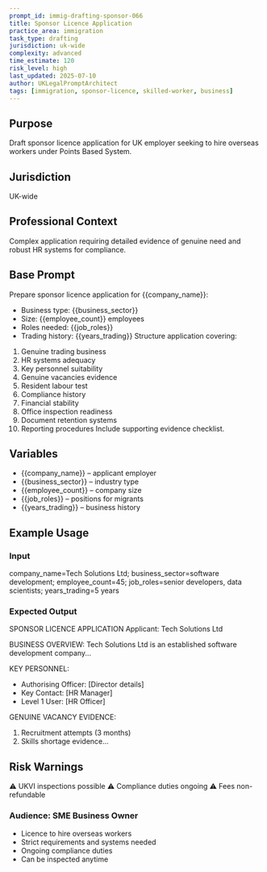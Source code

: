 ```yaml
---
prompt_id: immig-drafting-sponsor-066
title: Sponsor Licence Application
practice_area: immigration
task_type: drafting
jurisdiction: uk-wide
complexity: advanced
time_estimate: 120
risk_level: high
last_updated: 2025-07-10
author: UKLegalPromptArchitect
tags: [immigration, sponsor-licence, skilled-worker, business]
---
```


## Purpose
Draft sponsor licence application for UK employer seeking to hire overseas workers under Points Based System.

## Jurisdiction
UK-wide

## Professional Context
Complex application requiring detailed evidence of genuine need and robust HR systems for compliance.

## Base Prompt
Prepare sponsor licence application for {{company_name}}:
- Business type: {{business_sector}}
- Size: {{employee_count}} employees
- Roles needed: {{job_roles}}
- Trading history: {{years_trading}}
Structure application covering:
1. Genuine trading business
2. HR systems adequacy
3. Key personnel suitability
4. Genuine vacancies evidence
5. Resident labour test
6. Compliance history
7. Financial stability
8. Office inspection readiness
9. Document retention systems
10. Reporting procedures
Include supporting evidence checklist.

## Variables
- {{company_name}} – applicant employer
- {{business_sector}} – industry type
- {{employee_count}} – company size
- {{job_roles}} – positions for migrants
- {{years_trading}} – business history

## Example Usage
### Input
company_name=Tech Solutions Ltd; business_sector=software development; employee_count=45; job_roles=senior developers, data scientists; years_trading=5 years

### Expected Output
SPONSOR LICENCE APPLICATION
Applicant: Tech Solutions Ltd

BUSINESS OVERVIEW:
Tech Solutions Ltd is an established software development company...

KEY PERSONNEL:
- Authorising Officer: [Director details]
- Key Contact: [HR Manager]
- Level 1 User: [HR Officer]

GENUINE VACANCY EVIDENCE:
1. Recruitment attempts (3 months)
2. Skills shortage evidence...

## Risk Warnings
⚠️ UKVI inspections possible
⚠️ Compliance duties ongoing
⚠️ Fees non-refundable

### Audience: SME Business Owner
- Licence to hire overseas workers
- Strict requirements and systems needed
- Ongoing compliance duties
- Can be inspected anytime

